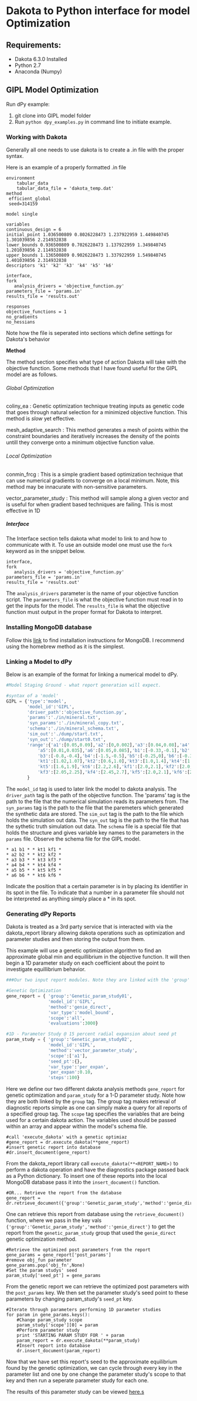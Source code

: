  Dakota to Python interface for model Optimization
=================================================
Requirements:
-------------
* Dakota 6.3.0 Installed
* Python 2.7
* Anaconda (Numpy)

GIPL Model Optimization 
-----------------------
Run dPy example:
1. git clone into GIPL model folder
2. Run `python dpy_examples.py` in command line to initiate example.


### Working with Dakota
  Generally all one needs to use dakota is to create a .in file with the proper
  syntax.

  Here is an example of a properly formatted .in file
```
environment
	tabular_data
	tabular_data_file = 'dakota_temp.dat'
method 
 efficient_global 
 seed=314159
 
model single

variables
continuous_design = 6
initial_point 1.036500809 0.8026228473 1.237922959 1.449840745 1.301039856 2.214932838
lower_bounds 0.936500809 0.7026228473 1.137922959 1.349840745 1.201039856 2.114932838
upper_bounds 1.136500809 0.9026228473 1.337922959 1.549840745 1.401039856 2.314932838
descriptors 'k1' 'k2' 'k3' 'k4' 'k5' 'k6'

interface,
fork
   analysis_drivers = 'objective_function.py'
parameters_file = 'params.in'
results_file = 'results.out'

responses
objective_functions = 1
no_gradients
no_hessians
```
 Note how the file is seperated into sections which define settings for Dakota's behavior

**Method**

 The method section specifies what type of action Dakota will take with the objective function.
 Some methods that I have found useful for the GIPL model are as follows.

###### Global Optimization

 coliny_ea
 :  Genetic optimization technique treating inputs as genetic code that goes through natural selection for a minimized objective function. This method is *slow* yet effective.

 mesh_adaptive_search
 :  This method generates a mesh of points within the constraint boundaries and iteratively increases the density of the points untill they converge onto a minimum objective function value.

###### Local Optimization
 
 conmin_frcg
 :  This is a simple gradient based optimization technique that can use numerical gradients to converge on a local minimum. Note, this method may be innacurate with non-sensitive parameters.

 vector_parameter_study
 : This method will sample along a given vector and is useful for when gradient based techniques are failing. This is most effective in 1D

 ##### Interface
 The Interface section tells dakota what model to link to and how to communicate with it.
 To use an outside model one must use the `fork` keyword as in the snippet below.
```
interface,
fork
   analysis_drivers = 'objective_function.py'
parameters_file = 'params.in'
results_file = 'results.out'
```
 The `analysis_drivers` parameter is the name of your objective function script.
 The `parameters_file` is what the objective function must read in to get the inputs for the model. The `results_file` is what the objective function must output in the proper format for Dakota to interpret.

### Installing MongoDB database
Follow this [link](https://docs.mongodb.com/manual/tutorial/install-mongodb-on-os-x/) to find installation instructions for MongoDB. I recommend using the homebrew method as it is the simplest.

### Linking a Model to dPy
Below is an example of the format for linking a numerical model to dPy.
``` Python
#Model Staging Ground - what report generation will expect.

#syntax of a 'model'
GIPL = {'type':'model',
        'model_id':'GIPL',
        'driver_path':'objective_function.py',
        'params':'./in/mineral.txt',
        'syn_params':'./in/mineral_copy.txt',
        'schema':'./in/mineral_schema.txt',
        'sim_out':'./dump/start.txt',
        'syn_out':'./dump/start0.txt',
        'range':{'a1':[0.05,0.09],'a2':[0,0.002],'a3':[0.04,0.08],'a4':[0.04,0.08],
            'a5':[0.01,0.035],'a6':[0.05,0.085],'b1':[-0.33,-0.1],'b2':[-1.1,-0.7],
            'b3':[-0.8,-0.4],'b4':[-1.5,-0.5],'b5':[-0.25,0],'b6':[-0.35,-0.1],
            'kt1':[1.02,1.07],'kt2':[0.6,1.0],'kt3':[1.0,1.4],'kt4':[1.2,1.6],
            'kt5':[1.6,1.9],'kt6':[2.2,2.6],'kf1':[2.0,2.1],'kf2':[2.0,2.1],
            'kf3':[2.05,2.25],'kf4':[2.45,2.7],'kf5':[2.0,2.1],'kf6':[2.4,2.8]}
        }

```
The `model_id` tag is used to later link the model to dakota analysis. The `driver_path` tag is the path of the objective function. The 'params' tag is the path to the file that the numerical simulation reads its parameters from. The `syn_params` tag is the path to the file that the paremeters which generated the synthetic data are stored. The `sim_out` tag is the path to the file which holds the simulation out data. The `syn_out` tag is the path to the file that has the sythetic truth simulation out data. The `schema` file is a special file that holds the structure and gives variable key names to the parameters in the `params` file. Observe the schema file for the GIPL model.
```
* a1 b1 * * kt1 kf1 *
* a2 b2 * * kt2 kf2 *
* a3 b3 * * kt3 kf3 *
* a4 b4 * * kt4 kf4 *
* a5 b5 * * kt5 kf5 *
* a6 b6 * * kt6 kf6 *

```
Indicate the position that a certain parameter is in by placing its identifier in its spot in the file. To indicate that a number in a parameter file should not be interpreted as anything simply place a * in its spot.

### Generating dPy Reports

Dakota is treated as a 3rd party service that is interacted with via the dakota_report library allowing dakota operations such as optimization and parameter studies and then storing the output from them.

This example will use a genetic optimization algorithm to find an approximate global min and equillibrium in the objective function. It will then begin a 1D parameter study on each coefficient about the point to investigate equillibrium behavior.
``` Python
###Our two input report modules. Note they are linked with the 'group' tag

#Genetic Optimization
gene_report = { 'group':'Genetic_param_study01',
                'model_id':'GIPL',
                'method':'genie_direct',
                'var_type':'model_bound',
                'scope':'all',
                'evaluations':3000}

#1D - Parameter Study @ 15 percent radial expansion about seed pt
param_study = { 'group':'Genetic_param_study02',
                'model_id':'GIPL',
                'method':'vector_parameter_study',
                'scope':['a1'],
                'seed_pt':{},
                'var_type':'per_expan',
                'per_expan':0.10,
                'steps':100}

```
Here we define our two different dakota analysis methods `gene_report` for genetic optimization and `param_study` for a 1-D parameter study. Note how they are both linked by the `group` tag. The group tag makes retrieval of diagnostic reports simple as one can simply make a query for all reports of a specified group tag. The `scope` tag specifies the variables that are being used for a certain dakota action. The variables used should be passed within an array and appear within the model's schema file. 
```
#call 'execute_dakota' with a genetic optimiaz
#gene_report = dr.execute_dakota(**gene_report)
#insert genetic report into database
#dr.insert_document(gene_report)
```
From the dakota_report library call `execute_dakota(**<REPORT_NAME>)` to perform a dakota operation and have the diagnostics package passed back as a Python dictionary. To insert one of these reports into the local MongoDB database pass it into the `insert_document()` function.
```
#OR... Retrieve the report from the database
gene_report = dr.retrieve_document({'group':'Genetic_param_study','method':'genie_direct'})
```
One can retrieve this report from database using the `retrieve_document()` function, where we pass in the key vals `{'group':'Genetic_param_study','method':'genie_direct'}` to get the report from the `genetic_param_study` group that used the `genie_direct` genetic optimization method.
```
#Retrieve the optimized post parameters from the report
gene_params = gene_report['post_params']
#remove obj_fun parameter
gene_params.pop('obj_fn',None)
#Set the param studys' seed
param_study['seed_pt'] = gene_params
```
From the genetic report we can retrieve the optimized post parameters with the `post_params` key. We then set the parameter study's seed point to these parameters by changing param_study's `seed_pt` key.

```
#Iterate through parameters performing 1D parameter studies
for param in gene_params.keys():
    #Change param_study scope
    param_study['scope'][0] = param
    #Perform parameter study
    print 'STARTING PARAM STUDY FOR ' + param
    param_report = dr.execute_dakota(**param_study)
    #Insert report into database
    dr.insert_document(param_report)
```
Now that we have set this report's seed to the approximate equilibrium found by the genetic optimization, we can cycle through every key in the parameter list and one by one change the parameter study's scope to that key and then run a seperate parameter study for each one.

The results of this parameter study can be viewed [here.s](https://github.com/JasonCyrus/dakota-tools/blob/master/Visualize_Report.ipynb)

